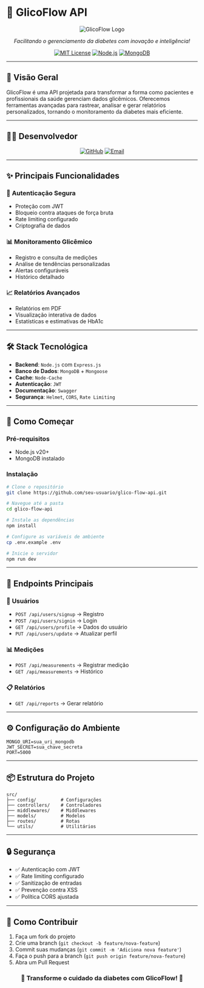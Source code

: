 # 🌟 **GlicoFlow API**

<div align="center">

![GlicoFlow Logo](https://via.placeholder.com/150)

*Facilitando o gerenciamento da diabetes com inovação e inteligência!*

[![MIT License](https://img.shields.io/badge/License-MIT-green.svg)](https://choosealicense.com/licenses/mit/)
[![Node.js](https://img.shields.io/badge/Node.js-20+-green.svg)](https://nodejs.org/)
[![MongoDB](https://img.shields.io/badge/MongoDB-Latest-brightgreen.svg)](https://www.mongodb.com/)

</div>

---

## 🚀 **Visão Geral**

GlicoFlow é uma API projetada para transformar a forma como pacientes e profissionais da saúde gerenciam dados glicêmicos. Oferecemos ferramentas avançadas para rastrear, analisar e gerar relatórios personalizados, tornando o monitoramento da diabetes mais eficiente.

---

## 👨‍💻 **Desenvolvedor**

<div align="center">

[![GitHub](https://img.shields.io/badge/GitHub-FellipeScrup-black?style=for-the-badge&logo=github)](https://github.com/FellipeScrup)
[![Email](https://img.shields.io/badge/Email-fellipescruph%40gmail.com-red?style=for-the-badge&logo=gmail)](mailto:fellipescruph@gmail.com)

</div>

---

## ✨ **Principais Funcionalidades**

### 🔐 **Autenticação Segura**
- Proteção com JWT
- Bloqueio contra ataques de força bruta
- Rate limiting configurado
- Criptografia de dados

### 📊 **Monitoramento Glicêmico**
- Registro e consulta de medições
- Análise de tendências personalizadas
- Alertas configuráveis
- Histórico detalhado

### 📈 **Relatórios Avançados**
- Relatórios em PDF
- Visualização interativa de dados
- Estatísticas e estimativas de HbA1c

---

## 🛠️ **Stack Tecnológica**

- **Backend**: `Node.js` com `Express.js`
- **Banco de Dados**: `MongoDB` + `Mongoose`
- **Cache**: `Node-Cache`
- **Autenticação**: `JWT`
- **Documentação**: `Swagger`
- **Segurança**: `Helmet`, `CORS`, `Rate Limiting`

---

## 🚀 **Como Começar**

### **Pré-requisitos**
- Node.js v20+
- MongoDB instalado

### **Instalação**
```bash
# Clone o repositório
git clone https://github.com/seu-usuario/glico-flow-api.git

# Navegue até a pasta
cd glico-flow-api

# Instale as dependências
npm install

# Configure as variáveis de ambiente
cp .env.example .env

# Inicie o servidor
npm run dev
```

---

## 📡 **Endpoints Principais**

### 👤 **Usuários**
- `POST /api/users/signup` → Registro
- `POST /api/users/signin` → Login
- `GET /api/users/profile` → Dados do usuário
- `PUT /api/users/update` → Atualizar perfil

### 📊 **Medições**
- `POST /api/measurements` → Registrar medição
- `GET /api/measurements` → Histórico

### 📋 **Relatórios**
- `GET /api/reports` → Gerar relatório

---

## ⚙️ **Configuração do Ambiente**

```env
MONGO_URI=sua_uri_mongodb
JWT_SECRET=sua_chave_secreta
PORT=5000
```

---

## 📦 **Estrutura do Projeto**

```
src/
├── config/         # Configurações
├── controllers/    # Controladores
├── middlewares/    # Middlewares
├── models/         # Modelos
├── routes/         # Rotas
└── utils/          # Utilitários
```

---

## 🔒 **Segurança**

- ✅ Autenticação com JWT
- ✅ Rate limiting configurado
- ✅ Sanitização de entradas
- ✅ Prevenção contra XSS
- ✅ Política CORS ajustada

---

## 🤝 **Como Contribuir**

1. Faça um fork do projeto
2. Crie uma branch (`git checkout -b feature/nova-feature`)
3. Commit suas mudanças (`git commit -m 'Adiciona nova feature'`)
4. Faça o push para a branch (`git push origin feature/nova-feature`)
5. Abra um Pull Request


<div align="center">

### 🌟 **Transforme o cuidado da diabetes com GlicoFlow!** 🌟


</div>